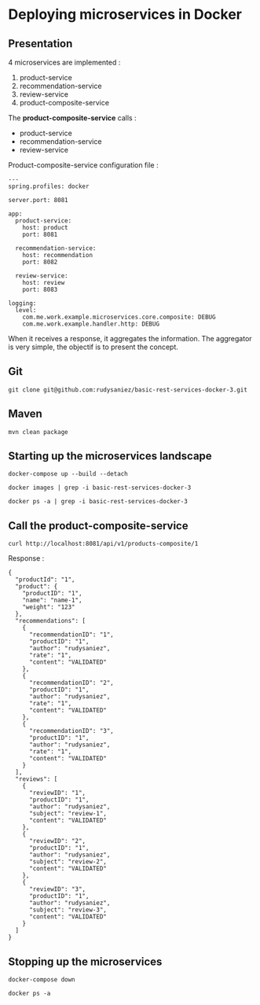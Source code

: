 # Deploying microservices in Docker

## Presentation

4 microservices are implemented :

1. product-service
2. recommendation-service
3. review-service
4. product-composite-service
	
The **product-composite-service** calls :

- product-service
- recommendation-service
- review-service

Product-composite-service configuration file :

	---
	spring.profiles: docker
	
	server.port: 8081
	
	app:
	  product-service:
	    host: product
	    port: 8081
	    
	  recommendation-service:
	    host: recommendation
	    port: 8082
	    
	  review-service:
	    host: review
	    port: 8083
	
	logging:
	  level:
	    com.me.work.example.microservices.core.composite: DEBUG
	    com.me.work.example.handler.http: DEBUG
	    
When it receives a response, it aggregates the information.
The aggregator is very simple, the objectif is to present the concept.

## Git

	git clone git@github.com:rudysaniez/basic-rest-services-docker-3.git

## Maven

	mvn clean package
	
## Starting up the microservices landscape

	docker-compose up --build --detach
	
	docker images | grep -i basic-rest-services-docker-3
	
	docker ps -a | grep -i basic-rest-services-docker-3
	
## Call the product-composite-service

	curl http://localhost:8081/api/v1/products-composite/1
	
Response :

	{
	  "productId": "1",
	  "product": {
	    "productID": "1",
	    "name": "name-1",
	    "weight": "123"
	  },
	  "recommendations": [
	    {
	      "recommendationID": "1",
	      "productID": "1",
	      "author": "rudysaniez",
	      "rate": "1",
	      "content": "VALIDATED"
	    },
	    {
	      "recommendationID": "2",
	      "productID": "1",
	      "author": "rudysaniez",
	      "rate": "1",
	      "content": "VALIDATED"
	    },
	    {
	      "recommendationID": "3",
	      "productID": "1",
	      "author": "rudysaniez",
	      "rate": "1",
	      "content": "VALIDATED"
	    }
	  ],
	  "reviews": [
	    {
	      "reviewID": "1",
	      "productID": "1",
	      "author": "rudysaniez",
	      "subject": "review-1",
	      "content": "VALIDATED"
	    },
	    {
	      "reviewID": "2",
	      "productID": "1",
	      "author": "rudysaniez",
	      "subject": "review-2",
	      "content": "VALIDATED"
	    },
	    {
	      "reviewID": "3",
	      "productID": "1",
	      "author": "rudysaniez",
	      "subject": "review-3",
	      "content": "VALIDATED"
	    }
	  ]
	}

## Stopping up the microservices

	docker-compose down
	
	docker ps -a
	